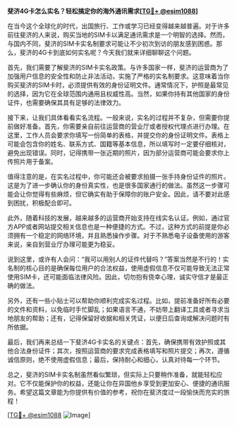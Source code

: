 **斐济4G卡怎么实名？轻松搞定你的海外通讯需求[[TG💪+ @esim1088](https://t.me/s/esim1088)]**

在当今这个全球化的时代，出国旅行、工作或学习已经变得越来越普遍。对于许多前往斐济的人来说，购买当地的SIM卡以满足通讯需求是一个明智的选择。然而，与国内不同，斐济的SIM卡实名制要求可能让不少初次到访的朋友感到困惑。那么，斐济的4G卡到底如何实名呢？今天我们就来详细聊聊这个问题。

首先，我们需要了解斐济的SIM卡实名政策。与许多国家一样，斐济的运营商为了加强用户信息的安全性和防止非法活动，实施了严格的实名制要求。这意味着当你购买斐济的SIM卡时，必须提供有效的身份证明文件。通常情况下，护照是最常见的选择，因为它在全球范围内通用且权威性高。当然，如果你持有其他国家的身份证件，也需要确保其具有足够的法律效力。

接下来，让我们具体看看实名流程。一般来说，实名的过程并不复杂，但需要你提前做好准备。首先，你需要亲自前往运营商的营业厅或者授权代理点进行办理。在这里，工作人员会要求你填写一份简单的表格，并提交你的身份证明文件。表格上可能会包含你的姓名、联系方式、国籍等基本信息，所以填写时一定要仔细核对，避免出现错误。同时，记得携带一张近期的照片，因为部分运营商可能会要求你上传照片用于备案。

值得注意的是，在实名过程中，你可能还会被要求拍摄一张手持身份证件的照片。这是为了进一步确认你的身份真实性，也是很多国家通行的做法。虽然这一步骤可能会让你觉得有些麻烦，但它确实有助于保障你的账户安全。因此，请不要对此感到困扰，积极配合即可。

此外，随着科技的发展，越来越多的运营商开始支持在线实名认证。例如，通过官方APP或者网站提交相关信息也是一种便捷的方式。不过，这种方式的前提是你必须拥有一个稳定的网络环境，并且熟悉操作步骤。对于不熟悉电子设备使用的游客来说，亲自到营业厅办理可能更为稳妥。

说到这里，或许有人会问：“我可以用别人的证件代替吗？”答案当然是不行的！实名制的核心目的是确保每位用户的合法权益，使用虚假信息不仅可能导致无法正常使用SIM卡，还可能面临法律风险。因此，切勿抱有侥幸心理，诚实守信才是最正确的做法。

另外，还有一些小贴士可以帮助你顺利完成实名过程。比如，提前准备好所有必要的文件和资料，以免临时手忙脚乱；如果语言不通，不妨带上翻译工具或者寻求当地朋友的帮助；还有，记得保留好收据和相关凭证，以便日后查询或解决问题时有所依据。

最后，我们再来总结一下斐济4G卡实名的关键点：首先，确保携带有效护照或其他合法身份证件；其次，按照运营商的要求完成表格填写和照片提交；再次，遵循诚信原则，绝不使用虚假信息；最后，保持耐心和细心，认真对待每一个环节。

总之，斐济的SIM卡实名制虽然看似繁琐，但实际上只要稍作准备，就能轻松应对。它不仅能保护你的权益，还能让你在异国他乡享受到更加安心、便捷的通讯服务。希望这篇文章能为你提供有价值的参考，祝你在斐济度过一段愉快而充实的旅程！

[[TG💪+ @esim1088](https://t.me/s/esim1088) ![Image](https://i.postimg.cc/4NQfJmqS/Snipaste-2025-05-13-00-14-12.png)]